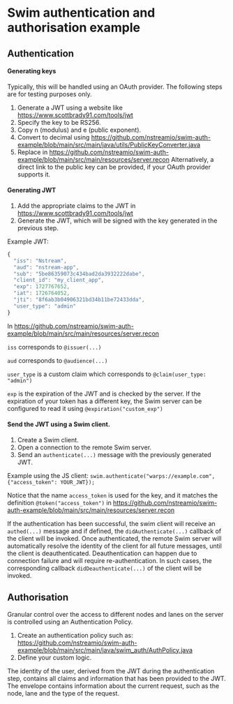 # Swim authentication and authorisation example

## Authentication

#### Generating keys
Typically, this will be handled using an OAuth provider. The following steps are for testing purposes only.
1) Generate a JWT using a website like https://www.scottbrady91.com/tools/jwt
2) Specify the key to be RS256.
3) Copy n (modulus) and e (public exponent).
4) Convert to decimal using https://github.com/nstreamio/swim-auth-example/blob/main/src/main/java/utils/PublicKeyConverter.java
5) Replace in https://github.com/nstreamio/swim-auth-example/blob/main/src/main/resources/server.recon
   Alternatively, a direct link to the public key can be provided, if your OAuth provider supports it.

#### Generating JWT
1) Add the appropriate claims to the JWT in https://www.scottbrady91.com/tools/jwt
2) Generate the JWT, which will be signed with the key generated in the previous step.

Example JWT:

```js
{
  "iss": "Nstream",
  "aud": "nstream-app",
  "sub": "5be86359073c434bad2da3932222dabe",
  "client_id": "my_client_app",
  "exp": 1727767652,
  "iat": 1726764052,
  "jti": "8f6ab3b04906321bd34b11be72433dda",
  "user_type": "admin"
}
```

In https://github.com/nstreamio/swim-auth-example/blob/main/src/main/resources/server.recon

`iss` corresponds to `@issuer(...)`

`aud` corresponds to `@audience(...)`

`user_type` is a custom claim which corresponds to `@claim(user_type: "admin")`

`exp` is the expiration of the JWT and is checked by the server. If the expiration of your token has a different key,
the Swim server can be configured to read it using `@expiration("custom_exp")`

#### Send the JWT using a Swim client.
1)  Create a Swim client.
2) Open a connection to the remote Swim server.
3) Send an `authenticate(...)` message with the previously generated JWT.

Example using the JS client: `swim.authenticate("warps://example.com", {"access_token": YOUR_JWT});`

Notice that the name `access_token` is used for the key, and it matches the definition `@token("access_token")` in https://github.com/nstreamio/swim-auth-example/blob/main/src/main/resources/server.recon

If the authentication has been successful, the swim client will receive an `authed(...)` message and if defined, the `didAuthenticate(...)` callback of the client will be invoked.
Once authenticated, the remote Swim server will automatically resolve the identity of the client for all future messages, until the client is deauthenticated.
Deauthentication can happen due to connection failure and will require re-authentication. In such cases, the corresponding callback `didDeauthenticate(...)` of the client will be invoked.

## Authorisation

Granular control over the access to different nodes and lanes on the server is controlled using an Authentication Policy.

1) Create an authentication policy such as: https://github.com/nstreamio/swim-auth-example/blob/main/src/main/java/swim_auth/AuthPolicy.java
2) Define your custom logic.

The identity of the user, derived from the JWT during the authentication step, contains all claims and information that has been provided to the JWT.
The envelope contains information about the current request, such as the node, lane and the type of the request.
